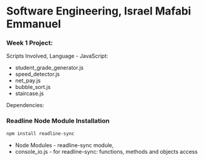 <h1> Software Engineering, Israel Mafabi Emmanuel </h1>
<h3> Week 1 Project: </h3>

Scripts Involved, Language - JavaScript:
- student_grade_generator.js
- speed_detector.js
- net_pay.js
- bubble_sort.js
- staircase.js

Dependencies:
### Readline Node Module Installation
```sh
npm install readline-sync
```
- Node Modules  - readline-sync module,
- console_io.js - for readline-sync: functions, methods and  objects access
